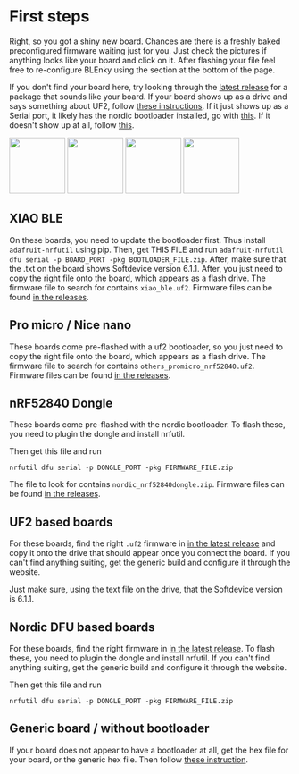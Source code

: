 # First steps

Right, so you got a shiny new board.
Chances are there is a freshly baked preconfigured firmware waiting just for you.
Just check the pictures if anything looks like your board and click on it.
After flashing your file feel free to re-configure BLEnky using the section at the bottom of the page.

If you don't find your board here, try looking through the [latest release](https://github.com/dakhnod/BLEnky/releases/latest) for a package that sounds like your board.
If your board shows up as a drive and says something about UF2, follow [these instructions](#uf2-based-boards).
If it just shows up as a Serial port, it likely has the nordic bootloader installed, go with [this](#nordic-dfu-based-boards).
If it doesn't show up at all, follow [this](#generic-board--without-bootloader).

[<img height="100" src="https://files.seeedstudio.com/wiki/XIAO-BLE/nrf52840_front.jpg">](#xiao-ble)
[<img height="100" src="https://docs-be.nordicsemi.com/bundle/ncs-latest/page/zephyr/_images/others_promicro_nrf52840.webp?_LANG=enus">](#pro-micro--nice-nano)
[<img height="100" src="https://camo.githubusercontent.com/b0ed7718a2938ed9660fe2611832c7d0cc850ea262c49a9e873610f651241ffe/68747470733a2f2f6769746875622d70726f64756374696f6e2d757365722d61737365742d3632313064662e73332e616d617a6f6e6177732e636f6d2f3835323534372f3239353031303232332d66363464356466372d633465642d343862382d613961382d6162663534653031343739312e6a7067">](#pro-micro)
[<img height="100" src="https://www.nordicsemi.com/-/media/Images/Products/DevKits/nRF52-Series/nRF52840-Dongle/nRF52840-Dongle-rev2-prod-page.png?h=750&iar=0&mw=350&w=350&hash=994DC726E9F3DBB12056C07F5DC0A802">](#nrf52840-dongle)

## XIAO BLE

On these boards, you need to update the bootloader first.
Thus install `adafruit-nrfutil` using pip.
Then, get THIS FILE and run `adafruit-nrfutil dfu serial -p BOARD_PORT -pkg BOOTLOADER_FILE.zip`.
After, make sure that the .txt on the board shows Softdevice version 6.1.1.
After, you just need to copy the right file onto the board, which appears as a flash drive.
The firmware file to search for contains `xiao_ble.uf2`.
Firmware files can be found [in the releases](https://github.com/dakhnod/BLEnky/releases/latest).

## Pro micro / Nice nano

These boards come pre-flashed with a uf2 bootloader, so you just need to copy the right file onto the board, which appears as a flash drive.
The firmware file to search for contains `others_promicro_nrf52840.uf2`.
Firmware files can be found [in the releases](https://github.com/dakhnod/BLEnky/releases/latest).

## nRF52840 Dongle

These boards come pre-flashed with the nordic bootloader.
To flash these, you need to plugin the dongle and install nrfutil.

Then get this file and run
```
nrfutil dfu serial -p DONGLE_PORT -pkg FIRMWARE_FILE.zip
```
The file to look for contains `nordic_nrf52840dongle.zip`.
Firmware files can be found [in the releases](https://github.com/dakhnod/BLEnky/releases/latest).

## UF2 based boards

For these boards, find the right `.uf2` firmware in [in the latest release](https://github.com/dakhnod/BLEnky/releases/latest) and copy it onto the drive that should appear once you connect the board.
If you can't find anything suiting, get the generic build and configure it through the website.

Just make sure, using the text file on the drive, that the Softdevice version is 6.1.1.

## Nordic DFU based boards

For these boards, find the right firmware in [in the latest release](https://github.com/dakhnod/BLEnky/releases/latest).
To flash these, you need to plugin the dongle and install nrfutil.
If you can't find anything suiting, get the generic build and configure it through the website.

Then get this file and run
```
nrfutil dfu serial -p DONGLE_PORT -pkg FIRMWARE_FILE.zip
```

## Generic board / without bootloader

If your board does not appear to have a bootloader at all, get the hex file for your board, or the generic hex file.
Then follow [these instruction](FLASHING.md).
